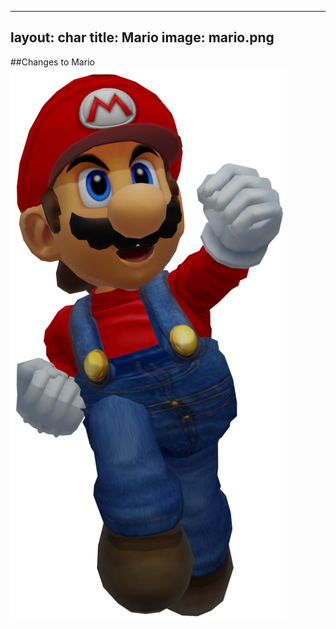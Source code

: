 ---
layout: char
title: Mario
image: mario.png
--

##Changes to Mario
![Mario](/images/content/css/mario.png)
